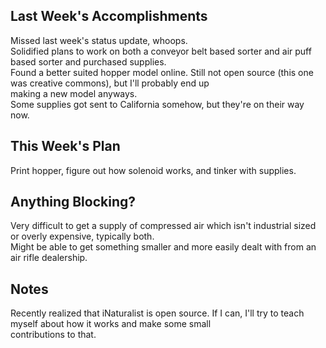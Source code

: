 ## Last Week's Accomplishments

Missed last week's status update, whoops.  
Solidified plans to work on both a conveyor belt based sorter and air puff based sorter and purchased supplies.  
Found a better suited hopper model online.  Still not open source (this one was creative commons), but I'll probably end up  
making a new model anyways.  
Some supplies got sent to California somehow, but they're on their way now.  

## This Week's Plan

Print hopper, figure out how solenoid works, and tinker with supplies.  

## Anything Blocking?

Very difficult to get a supply of compressed air which isn't industrial sized or overly expensive, typically both.  
Might be able to get something smaller and more easily dealt with from an air rifle dealership.  

## Notes

Recently realized that iNaturalist is open source. If I can, I'll try to teach myself about how it works and make some small  
contributions to that.
